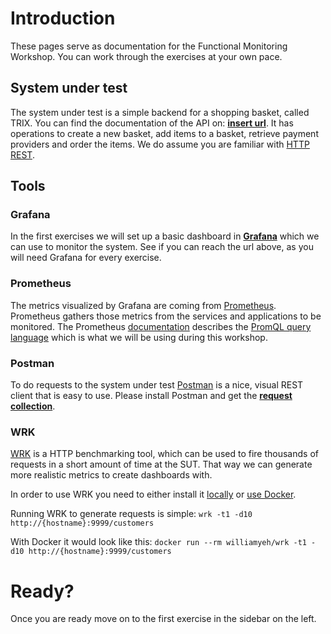 # Introduction

These pages serve as documentation for the Functional Monitoring Workshop. You can work through the exercises at your own pace.

## System under test
The system under test is a simple backend for a shopping basket, called TRIX. You can find the documentation of the API on: [**insert url**](http://some.url). It has operations to create a new basket, add items to a basket, retrieve payment providers and order the items. We do assume you are familiar with [HTTP REST](https://spring.io/understanding/REST).

## Tools
### Grafana
In the first exercises we will set up a basic dashboard in [**Grafana**](url_to_grafana) which we can use to monitor the system. See if you can reach the url above, as you will need Grafana for every exercise.

### Prometheus
The metrics visualized by Grafana are coming from [Prometheus](https://prometheus.io/). Prometheus gathers those metrics from the services and applications to be monitored. The Prometheus [documentation](https://prometheus.io/docs/introduction/overview/) describes the [PromQL query language](https://prometheus.io/docs/prometheus/latest/querying/basics/) which is what we will be using during this workshop.

### Postman
To do requests to the system under test [Postman](https://www.getpostman.com/downloads/) is a nice, visual REST client that is easy to use. Please install Postman and get the [**request collection**](https://www.getpostman.com/collections/53dd09921ee3f3b290f0).

### WRK
[WRK](https://github.com/wg/wrk) is a HTTP benchmarking tool, which can be used to fire thousands of requests in a short amount of time at the SUT. That way we can generate more realistic metrics to create dashboards with.

In order to use WRK you need to either install it [locally](https://github.com/wg/wrk/wiki/Installing-wrk-on-Windows-10) or [use Docker](https://github.com/William-Yeh/docker-wrk).

Running WRK to generate requests is simple:
```wrk -t1 -d10 http://{hostname}:9999/customers```

With Docker it would look like this:
```docker run --rm williamyeh/wrk -t1 -d10 http://{hostname}:9999/customers```


# Ready?
Once you are ready move on to the first exercise in the sidebar on the left.